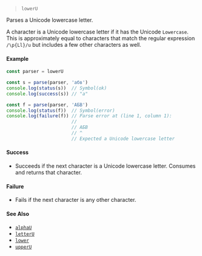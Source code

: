 <!--
 Copyright (c) 2020 Thomas J. Otterson
 
 This software is released under the MIT License.
 https://opensource.org/licenses/MIT
-->

> `lowerU`

Parses a Unicode lowercase letter.

A character is a Unicode lowercase letter if it has the Unicode `Lowercase`. This is approximately equal to characters that match the regular expression `/\p{Ll}/u` but includes a few other characters as well.

#### Example

```javascript
const parser = lowerU

const s = parse(parser, 'абв')
console.log(status(s))  // Symbol(ok)
console.log(success(s)) // "а"

const f = parse(parser, 'АБВ')
console.log(status(f))  // Symbol(error)
console.log(failure(f)) // Parse error at (line 1, column 1):
                        //
                        // АБВ
                        // ^
                        // Expected a Unicode lowercase letter
```

#### Success

* Succeeds if the next character is a Unicode lowercase letter. Consumes and returns that character.

#### Failure

* Fails if the next character is any other character.

#### See Also

* [`alphaU`](alphau.md)
* [`letterU`](letteru.md)
* [`lower`](lower.md)
* [`upperU`](upperu.md)